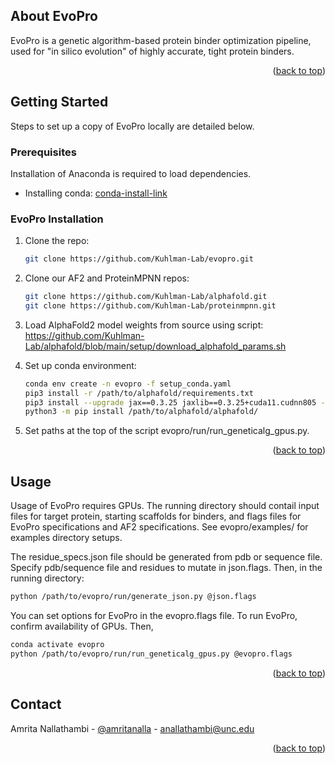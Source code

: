 <!-- Improved compatibility of back to top link: See: https://github.com/othneildrew/Best-README-Template/pull/73 -->
<a name="readme-top"></a>
<!--
*** Thanks for checking out the Best-README-Template. If you have a suggestion
*** that would make this better, please fork the repo and create a pull request
*** or simply open an issue with the tag "enhancement".
*** Don't forget to give the project a star!
*** Thanks again! Now go create something AMAZING! :D
-->



<!-- PROJECT SHIELDS -->
<!--
*** I'm using markdown "reference style" links for readability.
*** Reference links are enclosed in brackets [ ] instead of parentheses ( ).
*** See the bottom of this document for the declaration of the reference variables
*** for contributors-url, forks-url, etc. This is an optional, concise syntax you may use.
*** https://www.markdownguide.org/basic-syntax/#reference-style-links
-->

<!-- ABOUT THE PROJECT -->
## About EvoPro

EvoPro is a genetic algorithm-based protein binder optimization pipeline, used for "in silico evolution" of highly accurate, tight protein binders.

<p align="right">(<a href="#readme-top">back to top</a>)</p>

<!-- GETTING STARTED -->
## Getting Started

Steps to set up a copy of EvoPro locally are detailed below.

### Prerequisites

Installation of Anaconda is required to load dependencies.
* Installing conda: [conda-install-link]

### EvoPro Installation

1. Clone the repo:
   ```sh
   git clone https://github.com/Kuhlman-Lab/evopro.git 
   ```
2. Clone our AF2 and ProteinMPNN repos:
   ```sh
   git clone https://github.com/Kuhlman-Lab/alphafold.git
   git clone https://github.com/Kuhlman-Lab/proteinmpnn.git
   ```
3. Load AlphaFold2 model weights from source using script: https://github.com/Kuhlman-Lab/alphafold/blob/main/setup/download_alphafold_params.sh 

4. Set up conda environment:
   ```sh
   conda env create -n evopro -f setup_conda.yaml
   pip3 install -r /path/to/alphafold/requirements.txt
   pip3 install --upgrade jax==0.3.25 jaxlib==0.3.25+cuda11.cudnn805 -f https://storage.googleapis.com/jax-releases/jax_cuda_releases.html
   python3 -m pip install /path/to/alphafold/alphafold/
   ```

4. Set paths at the top of the script evopro/run/run_geneticalg_gpus.py.
   

<p align="right">(<a href="#readme-top">back to top</a>)</p>



<!-- USAGE EXAMPLES -->
## Usage

Usage of EvoPro requires GPUs.
The running directory should contail input files for target protein, starting scaffolds for binders, and flags files for EvoPro specifications and AF2 specifications. See evopro/examples/ for examples directory setups.

The residue_specs.json file should be generated from pdb or sequence file.
Specify pdb/sequence file and residues to mutate in json.flags.
Then, in the running directory:
```sh
python /path/to/evopro/run/generate_json.py @json.flags
 ```


You can set options for EvoPro in the evopro.flags file.
 To run EvoPro, confirm availability of GPUs. Then, 
 ```sh
conda activate evopro
python /path/to/evopro/run/run_geneticalg_gpus.py @evopro.flags
 ```

<p align="right">(<a href="#readme-top">back to top</a>)</p>



<!-- CONTACT -->
## Contact

Amrita Nallathambi - [@amritanalla](https://twitter.com/twitter_handle) - anallathambi@unc.edu

<p align="right">(<a href="#readme-top">back to top</a>)</p>


<!-- MARKDOWN LINKS & IMAGES -->
<!-- https://www.markdownguide.org/basic-syntax/#reference-style-links -->
[conda-install-link]: https://docs.conda.io/projects/conda/en/latest/user-guide/install/index.html

